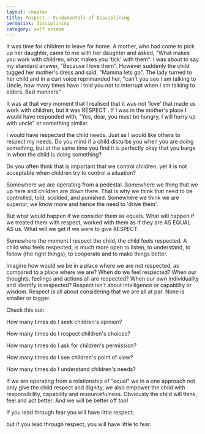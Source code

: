 ```yaml
---
layout: chapter
title: Respect - Fundamentals of Disciplining
permalink: disciplining
category: self esteem
---
```


It was time for children to leave for home. A mother, who had come to pick up her daughter, came to me with her daughter and asked, "What makes you work with children, what makes you 'tick' with them". I was about to say my standard answer, "Because I love them". However suddenly the child tugged her mother's dress and said, "Mamma lets go". The lady turned to her child and in a curt voice reprimanded her, "can't you see I am talking to Uncle, how many times have I told you not to interrupt when I am talking to elders. Bad manners"

It was at that very moment that I realised that it was not 'love' that made us work with children, but it was RESPECT . If I was in the mother's place I would have responded with, "Yes, dear, you must be hungry, I will hurry up with uncle" or something similar.

I would have respected the child needs. Just as I would like others to respect my needs. 
Do you mind if a child disturbs you when you are doing something, but at the same time you find it is perfectly okay that you barge in when the child is doing something?

Do you often think that is important that we control children, yet it is not acceptable when children try to control a situation?

Somewhere we are operating from a pedestal. Somewhere we thing that we up here and children are down there. That is why we think that need to be controlled, told, scolded, and punished. Somewhere we think we are superior, we know more and hence the need to 'drive them'.

But what would happen if we consider them as equals. What will happen if we treated them with respect, worked with them as if they are AS EQUAL AS us. What will we get if we were to give RESPECT.

Somewhere the moment I respect the child, the child feels respected. A child who feels respected, is much more open to listen, to understand, to follow (the right things), to cooperate and to make things better.

Imagine how would we be in a place where we are not respected, as compared to a place where we are? When do we feel respected? When our thoughts, feelings and actions all are respected? When our own individuality and identify is respected? Respect isn't about intelligence or capability or wisdom. Respect is all about considering that we are all at par. None is smaller or bigger.

Check this out:

How many times do I seek children's opinion?

How many times do I respect children's choices?

How many times do I ask for children's permission?

How many times do I see children's point of view?

How many times do I understand children's needs?

If we are operating from a relationship of "equal" we in a one approach not only give the child respect and dignity, we also empower the child with responsibility, capability and resourcefulness. Obviously the child will think, feel and act better. And we will be better off too!

If you lead through fear you will have little respect;

but if you lead through respect, you will have little to fear.